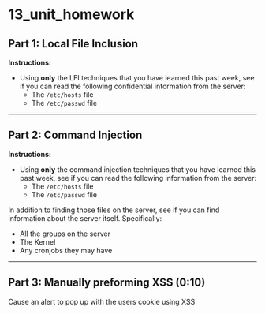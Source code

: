 # 13_unit_homework
## Part 1: Local File Inclusion 

**Instructions:**

- Using **only** the LFI techniques that you have learned this past week, see if you can read the following confidential information from the server:
  - The `/etc/hosts` file
  - The `/etc/passwd` file
  
- - -  

## Part 2: Command Injection 

**Instructions:**

- Using **only** the command injection techniques that you have learned this past week, see if you can read the following information from the server: 
  - The `/etc/hosts` file
  - The `/etc/passwd` file

In addition to finding those files on the server, see if you can find information about the server itself. Specifically:

- All the groups on the server
- The Kernel
- Any cronjobs they may have

- - -

## Part 3: Manually preforming XSS (0:10)


Cause an alert to pop up with the users cookie using XSS
